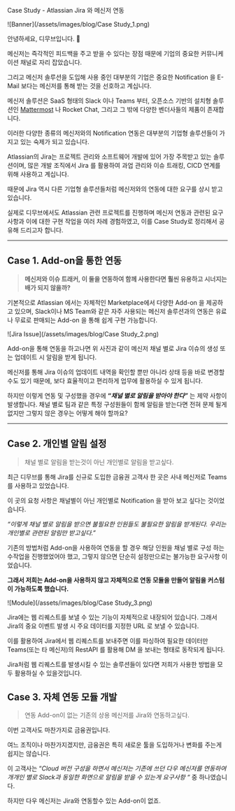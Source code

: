 Case Study - Atlassian Jira 와 메신저 연동

![Banner](/assets/images/blog/Case Study_1.png)

안녕하세요, 디무브입니다. 🎈

메신저는 즉각적인 피드백을 주고 받을 수 있다는 장점 때문에 기업의 중요한 커뮤니케이션 채널로 자리 잡았습니다. 

그리고 메신저 솔루션을 도입해 사용 중인 대부분의 기업은 중요한 Notification 을 E-Mail 보다는 메신저를 통해 받는 것을 선호하고 계십니다.

메신저 솔루션은 SaaS 형태의 Slack 이나 Teams 부터, 오픈소스 기반의 설치형 솔루션인 [Mattermost](http://dmove.co.kr/products/mattermost) 나 Rocket Chat, 그리고 그 밖에 다양한 벤더사들의 제품이 존재합니다. 

이러한 다양한 종류의 메신저와의 Notification 연동은 대부분의 기업형 솔루션들이 가지고 있는 숙제가 되고 있습니다.

Atlassian의 Jira는 프로젝트 관리와 소프트웨어 개발에 있어 가장 주목받고 있는 솔루션이며, 많은 개발 조직에서 Jira 를 활용하여 과업 관리와 이슈 트래킹, CICD 연계를 위해 사용하고 계십니다. 

때문에 Jira 역시 다른 기업형 솔루션들처럼 메신저와의 연동에 대한 요구를 상시 받고 있습니다. 

실제로 디무브에서도 Atlassian 관련 프로젝트를 진행하며 메신저 연동과 관련된 요구사항과 이에 대한 구현 작업을 여러 차례 경험하였고, 이를 Case Study로 정리해서 공유해 드리고자 합니다. 

---
## Case 1. Add-on을 통한 연동 

> **메신저와 이슈 트래커, 이 둘을 연동하여 함께 사용한다면 훨씬 유용하고 시너지는 배가 되지 않을까?**

기본적으로 Atlassian 에서는 자체적인 Marketplace에서 다양한 Add-on 을 제공하고 있으며, Slack이나 MS Team와 같은 자주 사용되는 메신저 솔루션과의 연동은 유료나 무료로 판매되는 Add-on 을 통해 쉽게 구현 가능합니다.

![Jira Issue](/assets/images/blog/Case Study_2.png)

Add-on을 통해 연동을 하고나면 위 사진과 같이 메신저 채널 별로 Jira 이슈의 생성 또는 업데이트 시 알림을 받게 됩니다.  

메신저를 통해 Jira 이슈의 업데이트 내역을 확인할 뿐만 아니라 상태 등을 바로 변경할 수도 있기 때문에, 보다 효율적이고 편리하게 업무에 활용하실 수 있게 됩니다. 

하지만 이렇게 연동 및 구성했을 경우에 **“**_**채널 별로 알림을 받아야 한다”**_ 는 제약 사항이 발생합니다. 
채널 별로 팀과 같은 특정 구성원들이 함께 알림을 받는다면 전혀 문제 될게 없지만 그렇지 않은 경우는 어떻게 해야 할까요? 

---

## Case 2. 개인별 알림 설정

> 채널 별로 알림을 받는것이 아닌 개인별로 알림을 받고싶다.

최근 디무브를 통해 Jira를 신규로 도입한 금융권 고객사 한 곳은 사내 메신저로 Teams를 사용하고 있었습니다. 

이 곳의 요청 사항은 채널별이 아닌 개인별로 Notification 을 받아 보고 싶다는 것이었습니다.

_“이렇게 채널 별로 알림을 받으면 불필요한 인원들도 불필요한 알림을 받게된다. 우리는 개인별로 관련된 알림만 받고싶다.”_

기존의 방법처럼 Add-on을 사용하여 연동을 할 경우 해당 인원을 채널 별로 구성 하는 수작업을 진행했었어야 했고, 그렇지 않으면 단순히 설정만으로는 불가능한 요구사항 이었습니다. 

**그래서 저희는 Add-on을 사용하지 않고 자체적으로 연동 모듈을 만들어 알림을 커스텀이 가능하도록 했습니다.**

![Module](/assets/images/blog/Case Study_3.png)

Jira에는 웹 리퀘스트를 보낼 수 있는 기능이 자체적으로 내장되어 있습니다. 그래서 Jira의 중요 이벤트 발생 시 주요 데이터를 지정한 URL 로 보낼 수 있습니다. 

이를 활용하여 Jira에서 웹 리퀘스트를 보내주면 이를 파싱하여 필요한 데이터만 Teams(또는 타 메신저)의 RestAPI 를 활용해 DM 을 보내는 형태로 동작되게 됩니다.

Jira처럼 웹 리퀘스트를 발생시킬 수 있는 솔루션들이 있다면 저희가 사용한 방법을 모두 활용하실 수 있을것입니다.

## Case 3. 자체 연동 모듈 개발 

> 연동 Add-on이 없는 기존의 상용 메신저를 Jira와 연동하고싶다.

이번 고객사도 마찬가지로 금융권입니다. 

여느 조직이나 마찬가지겠지만, 금융권은 특히 새로운 툴을 도입하거나 변화를 주는게 쉽지는 않습니다.  

이 고객사는 “_Cloud 버전 구성을 하면서 메신저는 기존에 쓰던 다우 메신저를 연동하여 개개인 별로 Slack과 동일한 화면으로 알림을 받을 수 있는게 요구사항 “_ 중 하나였습니다.  

하지만 다우 메신저는 Jira와 연동할수 있는 Add-on이 없죠.
<!--stackedit_data:
eyJoaXN0b3J5IjpbLTEzMjA2MTEyMjEsLTE1MTc5MTM1MzgsLT
IwMjM0MzgzMTMsMTA3NjUzMDE5OCwxMDc1MTQzOTQ4XX0=
-->